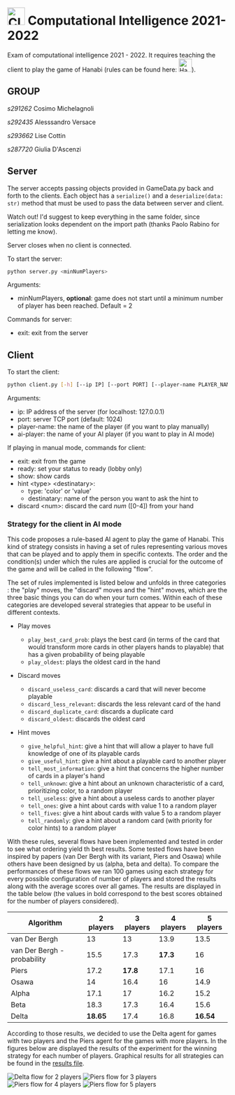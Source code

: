 # [<img src="https://img.icons8.com/external-itim2101-lineal-color-itim2101/64/000000/external-ai-computer-and-laptop-itim2101-lineal-color-itim2101.png" width="40px" alt="CI">](https://github.com/squillero/computational-intelligence) Computational Intelligence 2021-2022 

Exam of computational intelligence 2021 - 2022. It requires teaching the client to play the game of Hanabi (rules can be found here: [<img src="https://img.icons8.com/external-photo3ideastudio-flat-photo3ideastudio/64/000000/external-fireworks-celebration-photo3ideastudio-flat-photo3ideastudio-1.png" width="30px" alt="Hanabi">](https://www.spillehulen.dk/media/102616/hanabi-card-game-rules.pdf)).

## GROUP 
*s291262* Cosimo Michelagnoli

*s292435* Alesssandro Versace

*s293662* Lise Cottin

*s287720* Giulia D'Ascenzi

## Server

The server accepts passing objects provided in GameData.py back and forth to the clients.
Each object has a ```serialize()``` and a ```deserialize(data: str)``` method that must be used to pass the data between server and client.

Watch out! I'd suggest to keep everything in the same folder, since serialization looks dependent on the import path (thanks Paolo Rabino for letting me know).

Server closes when no client is connected.

To start the server:

```bash
python server.py <minNumPlayers>
```

Arguments:

+ minNumPlayers, __optional__: game does not start until a minimum number of player has been reached. Default = 2


Commands for server:

+ exit: exit from the server

## Client

To start the client:

```bash
python client.py [-h] [--ip IP] [--port PORT] [--player-name PLAYER_NAME | --ai-player AI_PLAYER]
```

Arguments:
+ ip: IP address of the server (for localhost: 127.0.0.1)
+ port: server TCP port (default: 1024)
+ player-name: the name of the player (if you want to play manually)
+ ai-player: the name of your AI player (if you want to play in AI mode)

If playing in manual mode, commands for client:
+ exit: exit from the game
+ ready: set your status to ready (lobby only)
+ show: show cards
+ hint \<type> \<destinatary>:
  + type: 'color' or 'value'
  + destinatary: name of the person you want to ask the hint to
+ discard \<num>: discard the card *num* (\[0-4]) from your hand

### Strategy for the client in AI mode

This code proposes a rule-based AI agent to play the game of Hanabi.
This kind of strategy consists in having a set of rules representing
various moves that can be played and to apply them in specific contexts.
The order and the condition(s) under which the rules are applied is crucial
for the outcome of the game and will be called in the following "flow".

The set of rules implemented is listed below and unfolds in three categories :
the "play" moves, the "discard" moves and the "hint" moves, which are the
three basic things you can do when your turn comes. Within each of these
categories are developed several strategies that appear to be useful in
different contexts.

+ Play moves
  + ```play_best_card_prob```: plays the best card (in terms of the card that 
  would transform more cards in other players hands to playable) that has
  a given probability of being playable
  + ```play_oldest```: plays the oldest card in the hand

+ Discard moves
  + ```discard_useless_card```: discards a card that will never become playable
  + ```discard_less_relevant```: discards the less relevant card of the hand
  + ```discard_duplicate_card```: discards a duplicate card
  + ```discard_oldest```: discards the oldest card

+ Hint moves
    - ```give_helpful_hint```: give a hint that will allow a player to have full knowledge of one of its playable
        cards
    - ```give_useful_hint```: give a hint about a playable card to another player
    - ```tell_most_information```: give a hint that concerns the higher number of cards in a player's hand
    - ```tell_unknown```: give a hint about an unknown characteristic of a card, prioritizing color, to a random player
    - ```tell_useless```: give a hint about a useless cards to another player
    - ```tell_ones```: give a hint about cards with value 1 to a random player
    - ```tell_fives```: give a hint about cards with value 5 to a random player
    - ```tell_randomly```: give a hint about a random card (with priority for color hints) to a random player


With these rules, several flows have been implemented and tested in order to see
what ordering yield th best results. Some tested flows have been inspired by 
papers (van Der Bergh with its variant, Piers and Osawa) while others have been 
designed by us (alpha, beta and delta). To compare the performances of these flows we
ran 100 games using each strategy for every possible configuration of number of players and stored
the results along with the average scores over all games. The results are displayed in the
table below (the values in bold correspond to the best scores obtained for the number of players
considered).


Algorithm | 2 players | 3 players | 4 players | 5 players
--- | --- | --- | --- |--- 
van Der Bergh | 13 | 13 | 13.9 | 13.5 
van Der Bergh - probability | 15.5 | 17.3 | **17.3** | 16
Piers | 17.2 | **17.8** | 17.1 | 16
Osawa | 14 | 16.4 | 16 | 14.9
Alpha | 17.1 | 17 | 16.2 | 15.2 
Beta | 18.3 | 17.3 | 16.4 | 15.6 
Delta | **18.65** | 17.4 | 16.8 | **16.54** 

According to those results, we decided to use the Delta agent for games with two players and the Piers agent for the games with more players.
In the figures below are displayed the results of the experiment for the winning strategy for each
number of players. Graphical results for all strategies can be found in the [results file](./results.md).

![Delta flow for 2 players](graphs/rcd2.png)
![Piers flow for 3 players](graphs/piers3.png)
![Piers flow for 4 players](graphs/piers4.png)
![Piers flow for 5 players](graphs/piers5.png)






